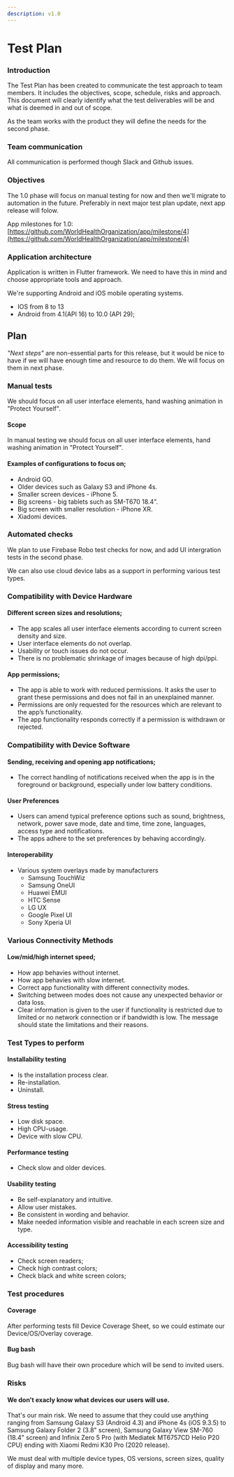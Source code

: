 ```yaml
---
description: v1.0
---
```


# Test Plan

### Introduction

The Test Plan has been created to communicate the test approach to team members. It includes the objectives, scope, schedule, risks and approach. This document will clearly identify what the test deliverables will be and what is deemed in and out of scope.

As the team works with the product they will define the needs for the second phase.

### Team communication

All communication is performed though Slack and Github issues.

### Objectives

The 1.0 phase will focus on manual testing for now and then we'll migrate to automation in the future. Preferably in next major test plan update, next app release will folow.

App milestones for 1.0:  
[https://github.com/WorldHealthOrganization/app/milestone/4](https://github.com/WorldHealthOrganization/app/milestone/4)

### Application architecture

Application is written in Flutter framework. We need to have this in mind and choose appropriate tools and approach.

We're supporting Android and iOS mobile operating systems.

* IOS from 8 to 13
* Android from 4.1\(API 16\) to 10.0 \(API 29\);

## Plan

_"Next steps"_ are non-essential parts for this release, but it would be nice to have if we will have enough time and resource to do them. We will focus on them in next phase.

### Manual tests

We should focus on all user interface elements, hand washing animation in "Protect Yourself".

#### Scope

In manual testing we should focus on all user interface elements, hand washing animation in "Protect Yourself".

#### Examples of configurations to focus on;

* Android GO.
* Older devices such as Galaxy S3 and iPhone 4s.
* Smaller screen devices - iPhone 5.
* Big screens - big tablets such as SM-T670 18.4".
* Big screen with smaller resolution - iPhone XR.
* Xiadomi devices.

### Automated checks

We plan to use Firebase Robo test checks for now, and add UI intergration tests in the second phase.

We can also use cloud device labs as a support in performing various test types.

### Compatibility with Device Hardware

#### Different screen sizes and resolutions;

* The app scales all user interface elements according to current screen density and size.
* User interface elements do not overlap.
* Usability or touch issues do not occur. 
* There is no problematic shrinkage of images because of high dpi/ppi.

#### App permissions;

* The app is able to work with reduced permissions. It asks the user to grant these permissions and does not fail in an unexplained manner.
* Permissions are only requested for the resources which are relevant to the app’s functionality.
* The app functionality responds correctly if a permission is withdrawn or rejected.

### Compatibility with Device Software

#### Sending, receiving and opening app notifications;

* The correct handling of notifications received when the app is in the foreground or background, especially under low battery conditions.

#### User Preferences

* Users can amend typical preference options such as sound, brightness, network, power save mode, date and time, time zone, languages, access type and notifications.
* The apps adhere to the set preferences by behaving accordingly.

#### Interoperability

* Various system overlays made by manufacturers
  * Samsung TouchWiz
  * Samsung OneUI
  * Huawei EMUI
  * HTC Sense
  * LG UX
  * Google Pixel UI
  * Sony Xperia UI

### Various Connectivity Methods

#### Low/mid/high internet speed;

* How app behavies without internet.
* How app behavies with slow internet.
* Correct app functionality with different connectivity modes.
* Switching between modes does not cause any unexpected behavior or data loss.
* Clear information is given to the user if functionality is restricted due to limited or no network connection or if bandwidth is low. The message should state the limitations and their reasons.

### Test Types to perform

#### Installability testing

* Is the installation process clear.
* Re-installation.
* Uninstall.

#### Stress testing

* Low disk space.
* High CPU-usage.
* Device with slow CPU.

#### Performance testing

* Check slow and older devices.

#### Usability testing

* Be self-explanatory and intuitive.
* Allow user mistakes.
* Be consistent in wording and behavior. 
* Make needed information visible and reachable in each screen size and type.

#### Accessibility testing

* Check screen readers;
* Check high contrast colors;
* Check black and white screen colors;

### Test procedures

#### Coverage

After performing tests fill Device Coverage Sheet, so we could estimate our Device/OS/Overlay coverage. 

#### Bug bash

Bug bash will have their own procedure which will be send to invited users.

### Risks

#### We don't exacly know what devices our users will use.

That's our main risk. We need to assume that they could use anything ranging from Samsung Galaxy S3 \(Android 4.3\) and iPhone 4s \(iOS 9.3.5\) to Samsung Galaxy Folder 2 \(3.8" screen\), Samsung Galaxy View SM-760 \(18.4" screen\) and Infinix Zero 5 Pro \(with Mediatek MT6757CD Helio P20 CPU\) ending with Xiaomi Redmi K30 Pro \(2020 release\).

We must deal with multiple device types, OS versions, screen sizes, quality of display and many more. 



